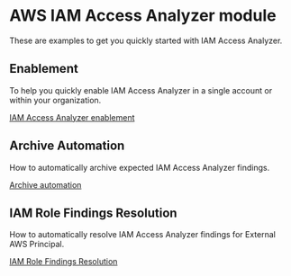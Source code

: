 # AWS IAM Access Analyzer module

These are examples to get you quickly started with IAM Access Analyzer.

## Enablement


To help you quickly enable IAM Access Analyzer in a single account or within your organization.

[IAM Access Analyzer enablement](enablement)

## Archive Automation

How to automatically archive expected IAM Access Analyzer findings.

[Archive automation](step-functions-archive-findings)

## IAM Role Findings Resolution

How to automatically resolve IAM Access Analyzer findings for External AWS Principal.

[IAM Role Findings Resolution](iam-role-findings-resolution)
